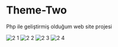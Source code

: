 # Theme-Two
Php ile geliştirmiş olduğum web site projesi

![2 1](https://github.com/Muratmms/Theme-Two/assets/88024817/1a5d819b-cccc-413b-b921-db7af83d3c29)
![2 2](https://github.com/Muratmms/Theme-Two/assets/88024817/8868043f-af81-48e2-93e9-029975f40c0e)
![2 3](https://github.com/Muratmms/Theme-Two/assets/88024817/8a8aba3d-ec07-4ed8-b870-8a83ba090569)
![2 4](https://github.com/Muratmms/Theme-Two/assets/88024817/479e51a1-b53c-4094-8575-cb01c267f15e)
